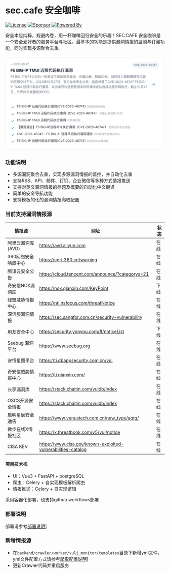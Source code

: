 # sec.cafe 安全咖啡

[![License](https://img.shields.io/badge/license-MIT-red.svg)](https://github.com/SEC-CAFE/sec.cafe/tree/main?tab=MIT-1-ov-file) 
[![Sponsor](https://img.shields.io/badge/Sponsor-patreon-73d6a1)](https://sec.cafe/sponsor) 
[![Powered By](https://img.shields.io/badge/SEC.CAFE-A%20Fooying's%20Project-blue)](https://sec.cafe) 


安全本应纯粹，规避内卷，用一杯咖啡回归安全的乐趣！SEC.CAFE 安全咖啡是一个安全爱好者的服务平台与社区。最基本的功能是提供漏洞情报的监测与订阅功能，同时实现多源聚合去重。

![漏洞去重](/.github/imgs/漏洞去重.jpg)

###  功能说明
* 多源漏洞聚合去重，实现多源漏洞情报的监控，并自动化去重
* 支持RSS、API、邮件、钉钉、企业微信等多种方式情报推送
* 支持对英文漏洞情报的标题及概要的自动化中文翻译
* 简单的安全导航功能
* 支持模板的化的漏洞情报爬取配置

### 当前支持漏洞情报源
| 情报源 | 网址 | 状态 | 
| --- | --- | --- |
| 阿里云漏洞库(AVD) | https://avd.aliyun.com | 在线 | 
| 360网络安全响应中心 | https://cert.360.cn/warning | 在线 | 
| 腾讯云安全公告 | https://cloud.tencent.com/announce/?categorys=21 | 在线 | 
| 奇安信NOX漏洞库 | https://nox.qianxin.com/KeyPoint | 下线 | 
| 绿盟威胁情报中心 | https://nti.nsfocus.com/threatNotice | 在线 | 
| 深信服漏洞情报 | https://sec.sangfor.com.cn/security-vulnerability | 在线 | 
| 用友安全中心 | https://security.yonyou.com/#/noticeList | 下线 | 
| Seebug 漏洞平台 | https://www.seebug.org | 在线 | 
| 安恒星图平台 | https://ti.dbappsecurity.com.cn/vul | 在线 | 
| 奇安信威胁情报中心 | https://ti.qianxin.com/ | 在线 | 
| 长亭漏洞库 | https://stack.chaitin.com/vuldb/index | 在线 | 
| OSCS开源安全情报 | https://stack.chaitin.com/vuldb/index | 在线 | 
| 启明星辰安全通告 | https://www.venustech.com.cn/new_type/aqtg/ | 在线 | 
| 微步在线X情报社区 | https://x.threatbook.com/v5/vul/notice | 在线 | 
| CISA KEV | https://www.cisa.gov/known-exploited-vulnerabilities-catalog | 在线 | 

#### 项目技术栈
* UI：Vue3 + FastAPI + postgreSQL
* 爬虫：Celery + 自实现模板解析爬虫
* 情报推送：Celery + 自实现逻辑

采用容器化部署，也支持github workflows部署  

### 部署说明
部署请参考[部署说明](https://github.com/SEC-CAFE/sec.cafe/blob/main/DEPLOY.md)] 

### 新增情报源
* 在`backend/crawler/worker/vuli_monitor/templates`目录下新增yml文件，yml文件配置方式请参考[爬取配置说明](https://github.com/SEC-CAFE/sec.cafe/blob/main/CRAWLER.md)]
* 更新Crawler代码并重启服务